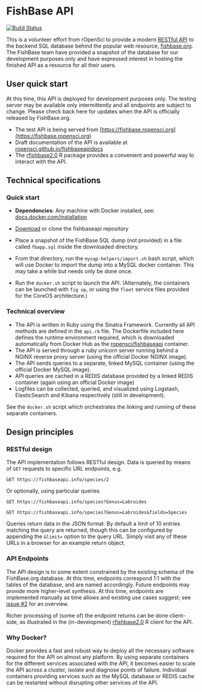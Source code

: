 FishBase API
============

[![Build Status](https://travis-ci.org/ropensci/fishbaseapi.svg)](https://travis-ci.org/ropensci/fishbaseapi)

This is a volunteer effort from rOpenSci to provide a modern [RESTful API](http://en.wikipedia.org/wiki/Representational_state_transfer) to the backend SQL database behind the popular web resource, [fishbase.org](http://fishbase.org). The FishBase team have provided a snapshot of the database for our development purposes only and have expressed interest in hosting the finished API as a resource for all their users.

User quick start
----------------

At this time, this API is deployed for development purposes only.  The testing server may be available only intermittently and all endpoints are subject to change. Please check back here for updates when the API is officially released by FishBase.org.

- The test API is being served from [https://fishbase.ropensci.org](https://fishbase.ropensci.org)
- Draft documentation of the API is available at [ropensci.github.io/fishbaseapidocs](http://ropensci.github.io/fishbaseapidocs)
- The [rfishbase2.0](https://github.com/ropensci/rfishbase/tree/rfishbase2.0) R package provides a convenient and powerful way to interact with the API.


Technical specifications
------------------------

### Quick start

- **Dependencies**: Any machine with Docker installed, see: [docs.docker.com/installation](http://docs.docker.com/installation)
- [Download](https://github.com/ropensci/fishbaseapi/archive/master.zip) or clone the fishbaseapi repository
- Place a snapshot of the FishBase SQL dump (not provided) in a file called `fbapp.sql` inside the downloaded directory.

- From that directory, run the `mysqp-helpers/import.sh` bash script, which will use Docker to import the dump into a MySQL docker container. This may take a while but needs only be done once.
- Run the `docker.sh` script to launch the API.  (Alternately, the containers can be launched with `fig up`, or using the `fleet` service files provided for the CoreOS architecture.)

### Technical overview

- The API is written in Ruby using the Sinatra Framework. Currently all API methods are defined in the `api.rb` file. The Dockerfile included here defines the runtime environment required, which is downloaded automatically from Docker Hub as the [ropensci/fishbaseapi](https://registry.hub.docker.com/u/ropensci/fishbaseapi/) container.
- The API is served through a ruby unicorn server running behind a NGINX reverse proxy server (using the official Docker NGINX image).
- The API sends queries to a separate, linked MySQL container (using the official Docker MySQL image).
- API queries are cached in a REDIS database provided by a linked REDIS container (again using an official Docker image)
- Logfiles can be collected, queried, and visualized using Logstash, ElasticSearch and Kibana respectively (still in development).

See the `docker.sh` script which orchestrates the linking and running of these separate containers.

Design principles
-----------------

### RESTful design

The API implementation follows RESTful design.  Data is queried by means of `GET` requests to specific URL endpoints, e.g.

```
GET https://fishbaseapi.info/species/2
```

Or optionally, using particular queries

```
GET https://fishbaseapi.info/species?Genus=Labroides
```

```
GET https://fishbaseapi.info/species?Genus=Labroides&fields=Species
```

Queries return data in the JSON format. By default a limit of 10 entries matching the query are returned, though this can be configured by appending the `&limit=` option to the query URL. Simply visit any of these URLs in a browser for an example return object.


### API Endpoints

The API design is to some extent constrained by the existing schema of the FishBase.org database.  At this time, endpoints correspond 1:1 with the tables of the database, and are named accordingly.  Future endpoints may provide more higher-level synthesis.  At this time, endpoints are implemented manually as time allows and existing use cases suggest; see [issue #2](https://github.com/ropensci/fishbaseapi/issues/2#issuecomment-73113433) for an overview.

Richer processing of (some of) the endpoint returns can be done client-side, as illustrated in the (in-development) [rfishbase2.0](https://github.com/ropensci/rfishbase/tree/rfishbase2.0) R client for the API.

### Why Docker?

Docker provides a fast and robust way to deploy all the necessary software required for the API on almost any platform. By using separate containers for the different services associated with the API, it becomes easier to scale the API across a cluster, isolate and diagnose points of failure. Individual containers providing services such as the MySQL database or REDIS cache can be restarted without disrupting other services of the API.






